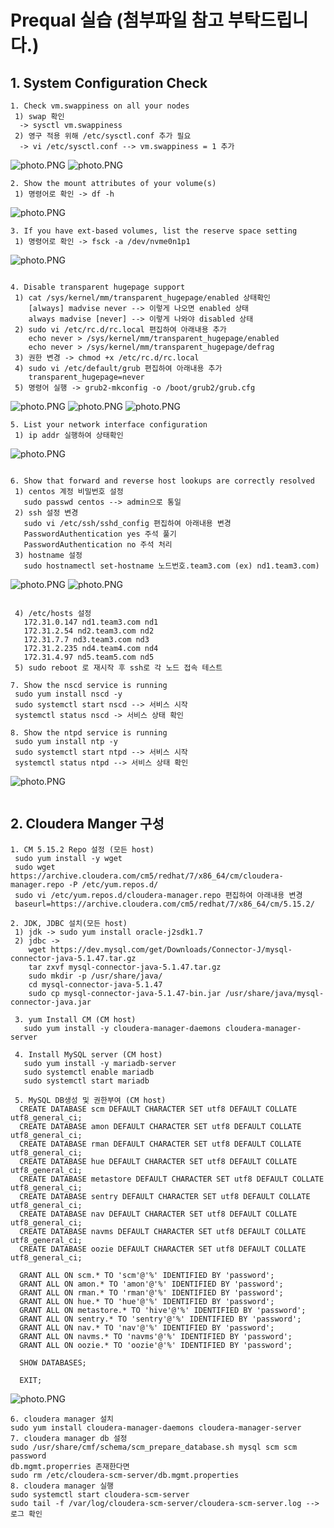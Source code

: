# Prequal 실습 (첨부파일 참고 부탁드립니다.)
## 1. System Configuration Check
```
1. Check vm.swappiness on all your nodes
 1) swap 확인 
  -> sysctl vm.swappiness
 2) 영구 적용 위해 /etc/sysctl.conf 추가 필요 
  -> vi /etc/sysctl.conf --> vm.swappiness = 1 추가
```
![photo.PNG](https://github.com/jellybean18/SKCC_TEAM3_Prequal/blob/master/image/1.png?raw=true)
![photo.PNG](https://github.com/jellybean18/SKCC_TEAM3_Prequal/blob/master/image/2.png?raw=true)
  
```
2. Show the mount attributes of your volume(s)
 1) 명령어로 확인 -> df -h
```
![photo.PNG](https://github.com/jellybean18/SKCC_TEAM3_Prequal/blob/master/image/3.png?raw=true)
```
3. If you have ext-based volumes, list the reserve space setting
 1) 명령어로 확인 -> fsck -a /dev/nvme0n1p1
```
![photo.PNG](https://github.com/jellybean18/SKCC_TEAM3_Prequal/blob/master/image/4.png?raw=true)
```
 
4. Disable transparent hugepage support
 1) cat /sys/kernel/mm/transparent_hugepage/enabled 상태확인
    [always] madvise never --> 이렇게 나오면 enabled 상태
    always madvise [never] --> 이렇게 나와야 disabled 상태
 2) sudo vi /etc/rc.d/rc.local 편집하여 아래내용 추가
    echo never > /sys/kernel/mm/transparent_hugepage/enabled
    echo never > /sys/kernel/mm/transparent_hugepage/defrag
 3) 권한 변경 -> chmod +x /etc/rc.d/rc.local 
 4) sudo vi /etc/default/grub 편집하여 아래내용 추가
    transparent_hugepage=never
 5) 명령어 실행 -> grub2-mkconfig -o /boot/grub2/grub.cfg

```
![photo.PNG](https://github.com/jellybean18/SKCC_TEAM3_Prequal/blob/master/image/5.png?raw=true)
![photo.PNG](https://github.com/jellybean18/SKCC_TEAM3_Prequal/blob/master/image/6.png?raw=true)
![photo.PNG](https://github.com/jellybean18/SKCC_TEAM3_Prequal/blob/master/image/7.png?raw=true)
```
5. List your network interface configuration
 1) ip addr 실행하여 상태확인
```
![photo.PNG](https://github.com/jellybean18/SKCC_TEAM3_Prequal/blob/master/image/8.png?raw=true)
```

6. Show that forward and reverse host lookups are correctly resolved
 1) centos 계정 비밀번호 설정
   sudo passwd centos --> admin으로 통일
 2) ssh 설정 변경
   sudo vi /etc/ssh/sshd_config 편집하여 아래내용 변경
   PasswordAuthentication yes 주석 풀기
   PasswordAuthentication no 주석 처리
 3) hostname 설정
   sudo hostnamectl set-hostname 노드번호.team3.com (ex) nd1.team3.com)
```
![photo.PNG](https://github.com/jellybean18/SKCC_TEAM3_Prequal/blob/master/image/9.png?raw=true)
![photo.PNG](https://github.com/jellybean18/SKCC_TEAM3_Prequal/blob/master/image/10.png?raw=true)
```
   
 4) /etc/hosts 설정
   172.31.0.147 nd1.team3.com nd1
   172.31.2.54 nd2.team3.com nd2
   172.31.7.7 nd3.team3.com nd3
   172.31.2.235 nd4.team4.com nd4
   172.31.4.97 nd5.team5.com nd5
 5) sudo reboot 로 재시작 후 ssh로 각 노드 접속 테스트
 
7. Show the nscd service is running
 sudo yum install nscd -y
 sudo systemctl start nscd --> 서비스 시작
 systemctl status nscd -> 서비스 상태 확인
 
8. Show the ntpd service is running
 sudo yum install ntp -y
 sudo systemctl start ntpd --> 서비스 시작
 systemctl status ntpd --> 서비스 상태 확인

```
![photo.PNG](https://github.com/jellybean18/SKCC_TEAM3_Prequal/blob/master/image/11.png?raw=true)
```
```

## 2. Cloudera Manger 구성

```
1. CM 5.15.2 Repo 설정 (모든 host)
 sudo yum install -y wget
 sudo wget https://archive.cloudera.com/cm5/redhat/7/x86_64/cm/cloudera-manager.repo -P /etc/yum.repos.d/
 sudo vi /etc/yum.repos.d/cloudera-manager.repo 편집하여 아래내용 변경
 baseurl=https://archive.cloudera.com/cm5/redhat/7/x86_64/cm/5.15.2/

2. JDK, JDBC 설치(모든 host)
 1) jdk -> sudo yum install oracle-j2sdk1.7 
 2) jdbc -> 
    wget https://dev.mysql.com/get/Downloads/Connector-J/mysql-connector-java-5.1.47.tar.gz
    tar zxvf mysql-connector-java-5.1.47.tar.gz
    sudo mkdir -p /usr/share/java/
    cd mysql-connector-java-5.1.47
    sudo cp mysql-connector-java-5.1.47-bin.jar /usr/share/java/mysql-connector-java.jar
    
 3. yum Install CM (CM host)
   sudo yum install -y cloudera-manager-daemons cloudera-manager-server
  
 4. Install MySQL server (CM host)
   sudo yum install -y mariadb-server
   sudo systemctl enable mariadb
   sudo systemctl start mariadb
 
 5. MySQL DB생성 및 권한부여 (CM host)
  CREATE DATABASE scm DEFAULT CHARACTER SET utf8 DEFAULT COLLATE utf8_general_ci;
  CREATE DATABASE amon DEFAULT CHARACTER SET utf8 DEFAULT COLLATE utf8_general_ci;
  CREATE DATABASE rman DEFAULT CHARACTER SET utf8 DEFAULT COLLATE utf8_general_ci;
  CREATE DATABASE hue DEFAULT CHARACTER SET utf8 DEFAULT COLLATE utf8_general_ci;
  CREATE DATABASE metastore DEFAULT CHARACTER SET utf8 DEFAULT COLLATE utf8_general_ci;
  CREATE DATABASE sentry DEFAULT CHARACTER SET utf8 DEFAULT COLLATE utf8_general_ci;
  CREATE DATABASE nav DEFAULT CHARACTER SET utf8 DEFAULT COLLATE utf8_general_ci;
  CREATE DATABASE navms DEFAULT CHARACTER SET utf8 DEFAULT COLLATE utf8_general_ci;
  CREATE DATABASE oozie DEFAULT CHARACTER SET utf8 DEFAULT COLLATE utf8_general_ci;

  GRANT ALL ON scm.* TO 'scm'@'%' IDENTIFIED BY 'password';
  GRANT ALL ON amon.* TO 'amon'@'%' IDENTIFIED BY 'password';
  GRANT ALL ON rman.* TO 'rman'@'%' IDENTIFIED BY 'password';
  GRANT ALL ON hue.* TO 'hue'@'%' IDENTIFIED BY 'password';
  GRANT ALL ON metastore.* TO 'hive'@'%' IDENTIFIED BY 'password';
  GRANT ALL ON sentry.* TO 'sentry'@'%' IDENTIFIED BY 'password';
  GRANT ALL ON nav.* TO 'nav'@'%' IDENTIFIED BY 'password';
  GRANT ALL ON navms.* TO 'navms'@'%' IDENTIFIED BY 'password';
  GRANT ALL ON oozie.* TO 'oozie'@'%' IDENTIFIED BY 'password';

  SHOW DATABASES;
 
  EXIT;
 ``` 
  ![photo.PNG](https://github.com/jellybean18/SKCC_TEAM3_Prequal/blob/master/image/databases.PNG?raw=true)
 ``` 
6. cloudera manager 설치
sudo yum install cloudera-manager-daemons cloudera-manager-server
7. cloudera manager db 설정
sudo /usr/share/cmf/schema/scm_prepare_database.sh mysql scm scm password
db.mgmt.properries 존재한다면
sudo rm /etc/cloudera-scm-server/db.mgmt.properties
8. cloudera manager 실행
sudo systemctl start cloudera-scm-server
sudo tail -f /var/log/cloudera-scm-server/cloudera-scm-server.log --> 로그 확인
```
